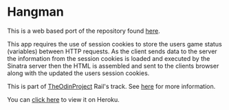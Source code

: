 # Hangman

This is a web based port of the repository found [here](https://github.com/105ron/hang_man).

This app requires the use of session cookies to store the users game status (variables) between HTTP requests. As the client sends data to the server the information from the session cookies is loaded and executed by the Sinatra server then the HTML is assembled and sent to the clients browser along with the updated the users session cookies.

This is part of [TheOdinProject](http://www.theodinproject.com) Rail's track. See [here](http://www.theodinproject.com/courses/ruby-on-rails/lessons/sinatra-project?ref=lc-pb) for more information.

You can [click here](https://afternoon-falls-4209.herokuapp.com) to view it on Heroku.



